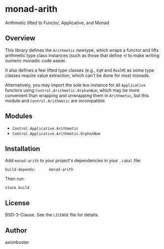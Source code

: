 # monad-arith

Arithmetic lifted to Functor, Applicative, and Monad

## Overview

This library defines the `Arithmetic` newtype, which wraps a functor and lifts arithmetic type class instances (such as those that define `+`) to make writing numeric monadic code easier.

It also defines a few lifted type classes (e.g., `EqM` and `RealM`) as some type classes require value extraction, which can't be done for most monads.

Alternatively, you may import the sole `Num` instance for all `Applicative` functors using `Control.Arithmetic.OrphanNum`, which may be more convenient than wrapping and unwrapping them in `Arithmetic`, but this module and `Control.Arithmetic` are incompatible.

## Modules

- `Control.Applicative.Arithmetic`
- `Control.Applicative.Arithmetic.OrphanNum`

## Installation

Add `monad-arith` to your project's dependencies in your `.cabal` file:

```
build-depends:      monad-arith
```

Then run:

```
stack build
```

## License

BSD-3-Clause. See the `LICENSE` file for details.

## Author

axionbuster
